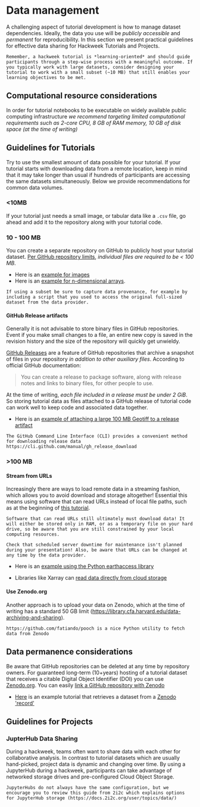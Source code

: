 # Data management

A challenging aspect of tutorial development is how to manage dataset dependencies. Ideally, the data you use will be *publicly accessible* and *permanent* for reproducibility. In this section we present practical guidelines for effective data sharing for Hackweek Tutorials and Projects.

```{important}
Remember, a hackweek tutorial is *learning-oriented* and should guide participants through a step-wise process with a meaningful outcome. If you typically work with large datasets, consider designing your tutorial to work with a small subset (~10 MB) that still enables your learning objectives to be met.
```

## Computational resource considerations
In order for tutorial notebooks to be executable on widely available public computing infrastructure *we recommend targeting limited computational requirements such as 2-core CPU, 8 GB of RAM memory, 10 GB of disk space (at the time of writing)*

## Guidelines for Tutorials

Try to use the smallest amount of data possible for your tutorial. If your tutorial starts with downloading data from a remote location, keep in mind that it may take longer than usual if hundreds of participants are accessing the same datasets simultaneously. Below we provide recommendations for common data volumes.

### <10MB
If your tutorial just needs a small image, or tabular data like a `.csv` file, go ahead and add it to the repository along with your tutorial code.

### 10 - 100 MB
You can create a separate repository on GitHub to publicly host your tutorial dataset. [Per GitHub repository limits](https://docs.github.com/en/repositories/working-with-files/managing-large-files/about-large-files-on-github), *individual files are required to be < 100 MB*.
* Here is an [example for images](https://github.com/snowex-hackweek/tutorial-data)
* Here is an [example for n-dimensional arrays](https://github.com/scottyhq/zarrdata).

```{note}
If using a subset be sure to capture data provenance, for example by including a script that you used to access the original full-sized dataset from the data provider.
```

#### GitHub Release artifacts

Generally it is not advisable to store binary files in GitHub repositories. Event if you make small changes to a file, an entire new copy is saved in the revision history and the size of the repository will quickly get unwieldy.

[GitHub Releases](https://docs.github.com/en/repositories/releasing-projects-on-github/about-releases) are a feature of GitHub repositories that archive a snapshot of files in your repository *in addition to other auxiliary files*. According to official GitHub documentation:

> You can create a release to package software, along with release notes and links to binary files, for other people to use.

At the time of writing, *each file included in a release must be under 2 GiB*. So storing tutorial data as files attached to a GitHub release of tutorial code can work well to keep code and associated data together.

* Here is an [example of attaching a large 100 MB Geotiff to a release artifact](https://github.com/scottyhq/share-a-raster/releases/tag/v0.0.1)

```{note}
The GitHub Command Line Interface (CLI) provides a convenient method for downloading release data https://cli.github.com/manual/gh_release_download
```

### >100 MB

#### Stream from URLs
Increasingly there are ways to load remote data in a streaming fashion, which allows you to avoid download and storage altogether! Essential this means using software that can read URLs instead of local file paths, such as at the beginning of [this tutorial](https://snowex-hackweek.github.io/website/tutorials/sar/sentinel1.html#dive-right-in).

```{note}
Software that can read URLs still ultimately must download data! It will either be stored only in RAM, or as a temporary file on your hard drive, so be aware that you are still constrained by your local computing resources.
```

```{warning}
Check that scheduled server downtime for maintenance isn't planned during your presentation! Also, be aware that URLs can be changed at any time by the data provider.
```
* Here is an [example using the Python earthaccess library](https://earthaccess.readthedocs.io/en/latest/tutorials/file-access/)

* Libraries like Xarray can [read data directly from cloud storage](https://docs.xarray.dev/en/stable/user-guide/io.html#cloud-storage-buckets)

#### Use Zenodo.org
Another approach is to upload your data on Zenodo, which at the time of writing has a standard 50 GB limit (https://library.cfa.harvard.edu/data-archiving-and-sharing).

```{note}
https://github.com/fatiando/pooch is a nice Python utility to fetch data from Zenodo
```

## Data permanence considerations
Be aware that GitHub repositories can be deleted at any time by repository owners. For guaranteed long-term (10+years) hosting of a tutorial dataset that receives a citable Digital Object Identifier (DOI) you can use [Zenodo.org](https://about.zenodo.org). You can easily [link a GitHub repository with Zenodo](https://docs.github.com/en/repositories/archiving-a-github-repository/referencing-and-citing-content)

* [Here](https://snowex-hackweek.github.io/website/tutorials/thermal-ir/thermal-ir-tutorial.html#) is an example tutorial that retrieves a dataset from a [Zenodo 'record'](https://zenodo.org/record/5504396)

## Guidelines for Projects

### JupterHub Data Sharing

During a hackweek, teams often want to share data with each other for collaborative analysis. In contrast to tutorial datasets which are usually hand-picked, project data is dynamic and changing over time. By using a JupyterHub during a hackweek, participants can take advantage of networked storage drives and pre-configured Cloud Object Storage.

```{note}
JupyterHubs do not always have the same configuration, but we encourage you to review this guide from 2i2c which explains options for JupyterHub storage (https://docs.2i2c.org/user/topics/data/)
```
